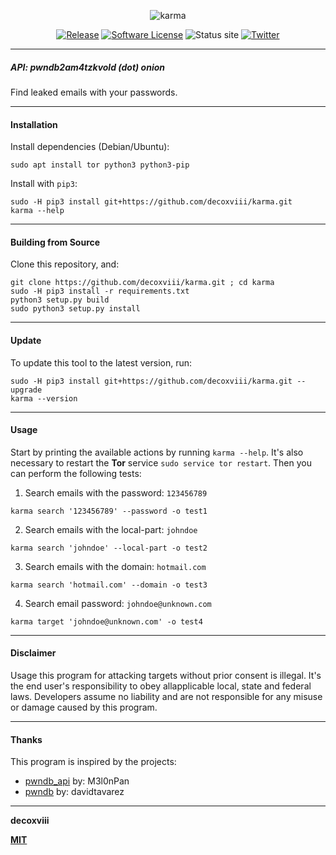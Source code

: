 
<p align="center">
    <img alt="karma" src="https://i.imgur.com/C3zISlU.gif"/>
    <p align="center">
        <a href="https://github.com/decoxviii/karma/releases/latest"><img alt="Release" src="https://img.shields.io/github/tag/decoxviii/karma.svg"></a>
        <a href="https://github.com/decoxviii/karma/blob/master/LICENSE"><img alt="Software License" src="https://img.shields.io/badge/license-MIT-green.svg"></a>
        <img alt="Status site" src="https://img.shields.io/badge/site-available-green.svg">
        <a href="https://twitter.com/decoxviii"><img alt="Twitter" src="https://img.shields.io/badge/Twitter-@decoxviii-blue.svg"></a>
    </p>
</p>

---

##### API: pwndb2am4tzkvold (dot) onion

Find leaked emails with your passwords.

---

#### Installation

Install dependencies (Debian/Ubuntu):
```
sudo apt install tor python3 python3-pip
```

Install with `pip3`:
```
sudo -H pip3 install git+https://github.com/decoxviii/karma.git
karma --help
```

---

#### Building from Source

Clone this repository, and:
```
git clone https://github.com/decoxviii/karma.git ; cd karma
sudo -H pip3 install -r requirements.txt
python3 setup.py build
sudo python3 setup.py install
```

---

#### Update

To update this tool to the latest version, run:
```
sudo -H pip3 install git+https://github.com/decoxviii/karma.git --upgrade
karma --version
```

---

#### Usage

Start by printing the available actions by running `karma --help`. It's also necessary to restart the **Tor** service `sudo service tor restart`. Then you can perform the following tests:

1. Search emails with the password: `123456789`
```
karma search '123456789' --password -o test1
```

2. Search emails with the local-part: `johndoe`
```
karma search 'johndoe' --local-part -o test2
```

3. Search emails with the domain: `hotmail.com`
```
karma search 'hotmail.com' --domain -o test3
```

4. Search email password: `johndoe@unknown.com`
```
karma target 'johndoe@unknown.com' -o test4
```

---

#### Disclaimer

Usage this program for attacking targets without prior consent is illegal. It's the end user's responsibility to obey allapplicable local, state and federal laws. Developers assume no liability and are not responsible for any misuse or damage caused by this program.

---

#### Thanks

This program is inspired by the projects:
+ [pwndb_api](https://github.com/M3l0nPan/pwndb_api) by: M3l0nPan
+ [pwndb](https://github.com/davidtavarez/pwndb)     by: davidtavarez

---

**decoxviii**

**[MIT](https://github.com/decoxviii/karma/blob/master/LICENSE)**
